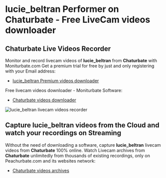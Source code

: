 # lucie_beltran Performer on Chaturbate - Free LiveCam videos downloader

## Chaturbate Live Videos Recorder

Monitor and record livecam videos of **lucie_beltran** from **Chaturbate** with Moniturbate.com
Get a premium trial for free by just and only registering with your Email address:
* [lucie_beltran Premium videos downloader](https://moniturbate.com/request-demo-licence-key.html)

Free livecam videos downloader - Moniturbate Software:
* [Chaturbate videos downloader](https://moniturbate.com/moniturbate-download-software.html)

![lucie_beltran livecam videos recorder](https://peachurnet.com/templates/moniturbate-software.png)


## Capture lucie_beltran videos from the Cloud and watch your recordings on Streaming

Without the need of downloading a software, capture **lucie_beltran** livecam videos from **Chaturbate** 100% online.
Watch Livecam archives from **Chaturbate** unlimitedly from thousands of existing recordings, only on Peachurbate.com and its websites network:
* [Chaturbate videos archives](https://peachurnet.com/)